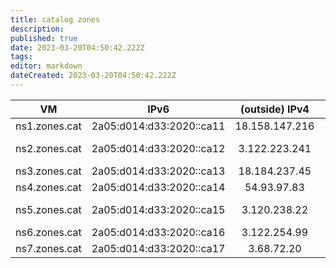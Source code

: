 ```yaml
---
title: catalog zones
description: 
published: true
date: 2023-03-20T04:50:42.222Z
tags: 
editor: markdown
dateCreated: 2023-03-20T04:50:42.222Z
---
```


|       VM      |           IPv6           | (outside) IPv4 | (inside) IPv4 | implementation | producing |      consuming      |
|:-------------:|:------------------------:|:--------------:|:-------------:|:--------------:|:---------:|:-------------------:|
| ns1.zones.cat | 2a05:d014:d33:2020::ca11 | 18.158.147.216 | 172.31.47.136 | NSD            | catalog1  |                     |
| ns2.zones.cat | 2a05:d014:d33:2020::ca12 | 3.122.223.241  | 172.31.34.139 | NSD            |           | catalog1 catalog3   |
| ns3.zones.cat | 2a05:d014:d33:2020::ca13 | 18.184.237.45  | 172.31.46.147 | Knot           |           |                     |
| ns4.zones.cat | 2a05:d014:d33:2020::ca14 | 54.93.97.83    | 172.31.43.201 | PowerDNS       |           |                     |
| ns5.zones.cat | 2a05:d014:d33:2020::ca15 | 3.120.238.22   | 172.31.32.247 | BIND           |           | catalog1. catalog3. |
| ns6.zones.cat | 2a05:d014:d33:2020::ca16 | 3.122.254.99   | 172.31.47.17  | Knot           | catalog3. |                     |
| ns7.zones.cat | 2a05:d014:d33:2020::ca17 | 3.68.72.20     | 3.68.72.20    | NSD            | catalog4. |                     |